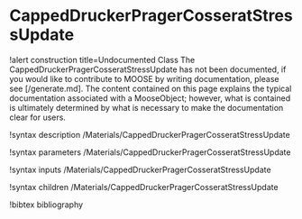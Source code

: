 <!-- MOOSE Documentation Stub: Remove this when content is added. -->

# CappedDruckerPragerCosseratStressUpdate

!alert construction title=Undocumented Class
The CappedDruckerPragerCosseratStressUpdate has not been documented, if you would like to contribute to MOOSE by
writing documentation, please see [/generate.md]. The content contained on this page explains
the typical documentation associated with a MooseObject; however, what is contained is ultimately
determined by what is necessary to make the documentation clear for users.

!syntax description /Materials/CappedDruckerPragerCosseratStressUpdate

!syntax parameters /Materials/CappedDruckerPragerCosseratStressUpdate

!syntax inputs /Materials/CappedDruckerPragerCosseratStressUpdate

!syntax children /Materials/CappedDruckerPragerCosseratStressUpdate

!bibtex bibliography
